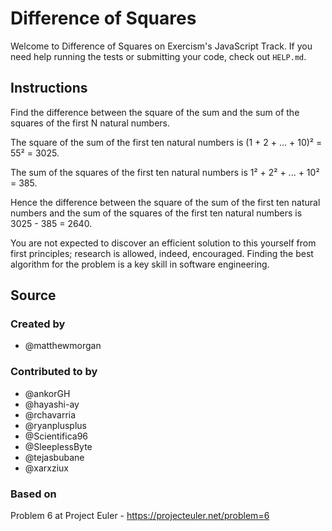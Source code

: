 # Difference of Squares

Welcome to Difference of Squares on Exercism's JavaScript Track.
If you need help running the tests or submitting your code, check out `HELP.md`.

## Instructions

Find the difference between the square of the sum and the sum of the squares of the first N natural numbers.

The square of the sum of the first ten natural numbers is
(1 + 2 + ... + 10)² = 55² = 3025.

The sum of the squares of the first ten natural numbers is
1² + 2² + ... + 10² = 385.

Hence the difference between the square of the sum of the first ten natural numbers and the sum of the squares of the first ten natural numbers is 3025 - 385 = 2640.

You are not expected to discover an efficient solution to this yourself from first principles; research is allowed, indeed, encouraged.
Finding the best algorithm for the problem is a key skill in software engineering.

## Source

### Created by

- @matthewmorgan

### Contributed to by

- @ankorGH
- @hayashi-ay
- @rchavarria
- @ryanplusplus
- @Scientifica96
- @SleeplessByte
- @tejasbubane
- @xarxziux

### Based on

Problem 6 at Project Euler - https://projecteuler.net/problem=6